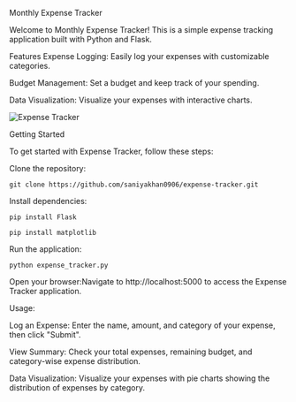 Monthly Expense Tracker

Welcome to Monthly Expense Tracker! This is a simple expense tracking application built with Python and Flask.

Features
Expense Logging: Easily log your expenses with customizable categories.

Budget Management: Set a budget and keep track of your spending.

Data Visualization: Visualize your expenses with interactive charts.

![Expense Tracker](https://github.com/saniyakhan0906/Monthly_expense_tracker/assets/87354882/744b9569-65e6-4c16-8ccd-c43b0eb1700b)


Getting Started

To get started with Expense Tracker, follow these steps:

Clone the repository:

`git clone https://github.com/saniyakhan0906/expense-tracker.git`

Install dependencies:

`pip install Flask`

`pip install matplotlib`

Run the application:

`python expense_tracker.py`

Open your browser:Navigate to http://localhost:5000 to access the Expense Tracker application.

Usage:

Log an Expense: Enter the name, amount, and category of your expense, then click "Submit".

View Summary: Check your total expenses, remaining budget, and category-wise expense distribution.

Data Visualization: Visualize your expenses with pie charts showing the distribution of expenses by category.
